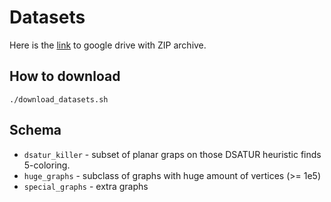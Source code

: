 # Datasets

Here is the [link](https://drive.google.com/file/d/1fIPkocdNHxdXgLP1uNYRVgltVUXZQvzm/view?usp=drive_link) to google drive with ZIP archive.

## How to download
```
./download_datasets.sh
```

## Schema
+ `dsatur_killer` - subset of planar graps on those DSATUR heuristic finds 5-coloring.
+ `huge_graphs` - subclass of graphs with huge amount of vertices (>= 1e5)
+ `special_graphs` - extra graphs